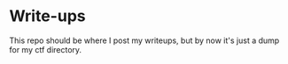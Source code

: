 # Write-ups

This repo should be where I post my writeups, but by now it's just a dump for my ctf directory.
